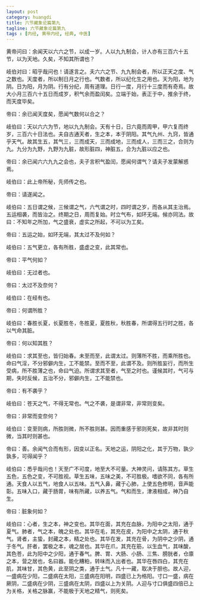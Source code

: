 ```yaml
---
layout: post
category: huangdi
title: 六节藏象论篇第九
tagline: 六节藏象论篇第九
tags : [内经, 黄帝内经, 经典, 中医]
---
```




黄帝问曰：余闻天以六六之节，以成一岁。人以九九制会，计人亦有三百六十五节，以为天地。久矣，不知其所谓也？

岐伯对曰：昭乎哉问也！请遂言之。夫六六之节、九九制会者，所以正天之度、气之数也。天度者，所以制日月之行也。气数者，所以纪化生之用也。天为阳，地为阴。日为阳，月为阴。行有分纪，周有道理。日行一度，月行十三度而有奇焉。故大小月三百六十五日而成岁，积气余而盈闰矣。立端于始，表正于中，推余于终，而天度毕矣。

帝曰：余已闻天度矣，愿闻气数何以合之？

岐伯曰：天以六六为节，地以九九制会。天有十日，日六竟而周甲，甲六复而终岁，三百六十日法也。夫自古通天者，生之本，本于阴阳。其气九州、九窍，皆通乎天气。故其生五，其气三，三而成天，三而成地，三而成人，三而三之，合则为九。九分为九野，九野为九脏，故形脏四，神脏五，合为九脏以应之也。

帝曰：余已闻六六九九之会也，夫子言积气盈闰，愿闻何谓气？请夫子发蒙解惑焉。

岐伯曰：此上帝所秘，先师传之也。

帝曰：请遂闻之。

岐伯曰：五日谓之候，三候谓之气，六气谓之时，四时谓之岁，而各从其主治焉。五运相袭，而皆治之。终期之日，周而复始。时立气布，如环无端。候亦同法。故曰：不知年之所加，气之盛衰，虚实之所起，不可以为工矣。

帝曰：五运之始，如环无端，其太过不及何如？

岐伯曰：五气更立，各有所胜，盛虚之变，此其常也。

帝曰：平气何如？

岐伯曰：无过者也。

帝曰：太过不及奈何？

岐伯曰：在经有也。

帝曰：何谓所胜？

岐伯曰：春胜长夏，长夏胜冬，冬胜夏，夏胜秋，秋胜春，所谓得五行时之胜，各以气命其脏。

帝曰：何以知其胜？

岐伯曰：求其至也，皆归始春。未至而至，此谓太过。则薄所不胜，而乘所胜也。命曰气淫，不分邪僻内生，工不能禁。至而不至，此谓不及。则所胜妄行，而所生受病，所不胜薄之也，命曰气迫。所谓求其至者，气至之时也。谨候其时，气可与期，失时反候，五治不分，邪僻内生，工不能禁也。

帝曰：有不袭乎？

岐伯曰：苍天之气，不得无常也。气之不袭，是谓非常，非常则变矣。

帝曰：非常而变奈何？

岐伯曰：变至则病，所胜则微，所不胜则甚。因而重感于邪则死矣，故非其时则微，当其时则甚也。

帝曰：善。余闻气合而有形，因变以正名。天地之运，阴阳之化，其于万物，孰少孰多，可得闻乎？

岐伯曰：悉乎哉问也！天至广不可度，地至大不可量。大神灵问，请陈其方。草生五色，五色之变，不可胜视。草生五味，五味之美，不可胜极。嗜欲不同，各有所通。天食人以五气，地食人以五味。五气入鼻，藏于心肺，上使五色修明，音声能彰。五味入口，藏于肠胃，味有所藏，以养五气。气和而生，津液相成，神乃自生。

帝曰：脏象何如？

岐伯曰：心者，生之本，神之变也。其华在面，其充在血脉，为阳中之太阳，通于夏气。肺者，气之本，魄之处也。其华在毛，其充在皮，为阳中之太阴，通于秋气。肾者，主蛰，封藏之本，精之处也。其华在发，其充在骨，为阴中之少阴，通于冬气。肝者，罢极之本，魂之居也。其华在爪，其充在筋，以生血气，其味酸，其色苍，此为阳中之少阳，通于春气。脾、胃、大肠、小肠、三焦、膀胱者，仓廪之本，营之居也，名曰器。能化糟粕，转味而入出者也。其华在唇四白，其充在肌，其味甘，其色黄，此至阴之类，通于土气。凡十一藏，取决于胆也。故人迎，一盛病在少阳，二盛病在太阳，三盛病在阳明，四盛已上为格阳。寸口一盛，病在厥阴，二盛病在少阴，三盛病在太阴，四盛以上为关阴。人迎与寸口俱盛四倍已上为关格，关格之脉赢，不能极于天地之精气，则死矣。
